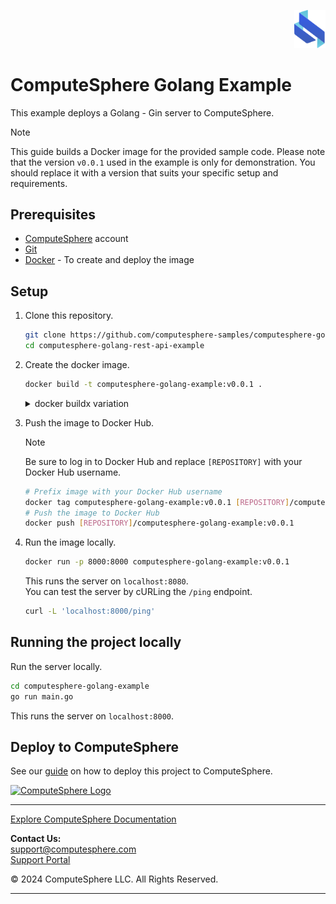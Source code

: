 <p align="right">
    <a href="https://computesphere.com/"><img src="public/assets/logo.svg" width="50px" /></a>
</p>

# ComputeSphere Golang Example

This example deploys a Golang - Gin server to ComputeSphere.

> [!NOTE]
> This guide builds a Docker image for the provided sample code. Please note that the version `v0.0.1` used in the example is only for demonstration. You should replace it with a version that suits your specific setup and requirements.

## Prerequisites

- [ComputeSphere](https://computesphere.com) account
- [Git](https://git-scm.com/downloads)
- [Docker](https://docs.docker.com/engine/install/) - To create and deploy the image

## Setup

1. Clone this repository.

    ```bash
    git clone https://github.com/computesphere-samples/computesphere-golang-rest-api-example.git
    cd computesphere-golang-rest-api-example
    ```

2. Create the docker image.

    ```bash
    docker build -t computesphere-golang-example:v0.0.1 .
    ```

    <details>
    <summary>docker buildx variation</summary>
    
    Alternatively, you can use the `docker buildx --build` command to utilize Docker's BuildKit which offers several improvements over the traditional Docker build.
    
    ```bash
    docker buildx build --platform=linux/amd64 --tag computesphere-golang-example:v0.0.1 .
    ``` 
    </details>

3. Push the image to Docker Hub.
    > [!NOTE]
    > Be sure to log in to Docker Hub and replace `[REPOSITORY]` with your Docker Hub username.

    ```bash
    # Prefix image with your Docker Hub username
    docker tag computesphere-golang-example:v0.0.1 [REPOSITORY]/computesphere-golang-example:v0.0.1
    # Push the image to Docker Hub
    docker push [REPOSITORY]/computesphere-golang-example:v0.0.1
    ```

4. Run the image locally.

    ```bash
    docker run -p 8000:8000 computesphere-golang-example:v0.0.1
    ```

    This runs the server on `localhost:8080`.\
    You can test the server by cURLing the `/ping` endpoint.

    ```bash
    curl -L 'localhost:8000/ping'
    ```

## Running the project locally

Run the server locally.

```bash
cd computesphere-golang-example
go run main.go
```

This runs the server on `localhost:8000`.

## Deploy to ComputeSphere

<!-- Add a link to the blog once published -->

See our [guide](https://docs.computesphere.com/docs/getting-started/quickstart/getting-started-with-golang) on how to deploy this project to ComputeSphere.

<!-- Check if this is the right link to the dashboard -->

<a href="https://console.computesphere.com"> <img src="https://cdn.sanity.io/images/5jct4wv7/production/a3a823db7833f9274fc723b1223084b51c7ed160-1103x160.png" width="350px" alt="ComputeSphere Logo"> </a>

---
[Explore ComputeSphere Documentation](https://docs.computesphere.com)

**Contact Us:**  
[support@computesphere.com](mailto:support@computesphere.com)  
[Support Portal](https://support.computesphere.com/portal)

&copy; 2024 ComputeSphere LLC. All Rights Reserved.

---
